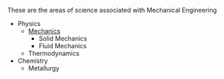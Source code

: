 These are the areas of science associated with Mechanical Engineering

- Physics
	- [Mechanics](../../Physics/Mechanics/Mechanics.md)
		- Solid Mechanics
		- Fluid Mechanics
	- Thermodynamics
 - Chemistry
	 - Metallurgy